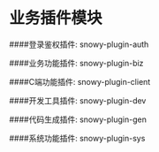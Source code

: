 # 业务插件模块

####登录鉴权插件: snowy-plugin-auth

####业务功能插件: snowy-plugin-biz

####C端功能插件: snowy-plugin-client

####开发工具插件: snowy-plugin-dev

####代码生成插件: snowy-plugin-gen

####系统功能插件: snowy-plugin-sys
